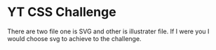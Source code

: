 # YT CSS Challenge 

There are two file one is SVG and other is illustrater file. If I were you I would choose svg to achieve to the challenge.
